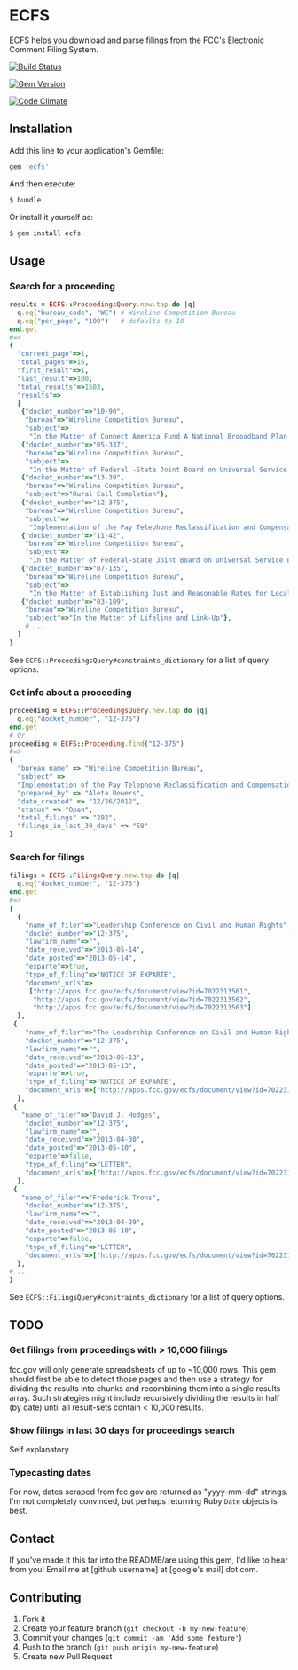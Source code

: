 # ECFS

ECFS helps you download and parse filings from the FCC's Electronic Comment Filing System.

[![Build Status](https://travis-ci.org/adelevie/ecfs.png?branch=master)](https://travis-ci.org/adelevie/ecfs)

[![Gem Version](https://badge.fury.io/rb/ecfs.png)](http://badge.fury.io/rb/ecfs)

[![Code Climate](https://codeclimate.com/github/adelevie/ecfs.png)](https://codeclimate.com/github/adelevie/ecfs)

## Installation

Add this line to your application's Gemfile:

```ruby
gem 'ecfs'
```

And then execute:

```sh
$ bundle
```

Or install it yourself as:

```sh
$ gem install ecfs
```

## Usage

### Search for a proceeding

```ruby
results = ECFS::ProceedingsQuery.new.tap do |q|
  q.eq("bureau_code", "WC") # Wireline Competition Bureau
  q.eq("per_page", "100")   # defaults to 10
end.get
#=>
{
  "current_page"=>1,
  "total_pages"=>16,
  "first_result"=>1,
  "last_result"=>100,
  "total_results"=>1503,
  "results"=>
  [
   {"docket_number"=>"10-90",
    "bureau"=>"Wireline Competition Bureau",
    "subject"=>
     "In the Matter of Connect America Fund A National Brooadband Plan for Our Future High-Cost\r\nUniversal Service Support. ."},
   {"docket_number"=>"05-337",
    "bureau"=>"Wireline Competition Bureau",
    "subject"=>
     "In the Matter of Federal -State Joint Board on Universal Service High-Cost Universal\r\nService Support.  .. ."},
   {"docket_number"=>"13-39",
    "bureau"=>"Wireline Competition Bureau",
    "subject"=>"Rural Call Completion"},
   {"docket_number"=>"12-375",
    "bureau"=>"Wireline Competition Bureau",
    "subject"=>
     "Implementation of the Pay Telephone Reclassification and Compensation Provisions of the Telecommunications Act of 1996 et al."},
   {"docket_number"=>"11-42",
    "bureau"=>"Wireline Competition Bureau",
    "subject"=>
     "In the Matter of Federal-State Joint Board on Universal Service Lifelineand Link Up Llifeline and\r\nLink Up Reform and Modernization."},
   {"docket_number"=>"07-135",
    "bureau"=>"Wireline Competition Bureau",
    "subject"=>
     "In the Matter of Establishing Just and Reasonable Rates for Local Exchange Carriers. ."},
   {"docket_number"=>"03-109",
    "bureau"=>"Wireline Competition Bureau",
    "subject"=>"In the Matter of Lifeline and Link-Up"},
    # ...
  ]
}
```

See `ECFS::ProceedingsQuery#constraints_dictionary` for a list of query options.

### Get info about a proceeding

```ruby
proceeding = ECFS::ProceedingsQuery.new.tap do |q|
  q.eq("docket_number", "12-375")
end.get
# Or
proceeding = ECFS::Proceeding.find("12-375")
#=>
{
  "bureau_name" => "Wireline Competition Bureau",
  "subject" => 
  "Implementation of the Pay Telephone Reclassification and Compensation Provisions of the Telecommunications Act of 1996 et al.",
  "prepared_by" => "Aleta.Bowers",
  "date_created" => "12/26/2012",
  "status" => "Open",
  "total_filings" => "292",
  "filings_in_last_30_days" => "58"
}
```

### Search for filings

```ruby
filings = ECFS::FilingsQuery.new.tap do |q|
  q.eq("docket_number", "12-375")
end.get
#=> 
[
  {
    "name_of_filer"=>"Leadership Conference on Civil and Human Rights",
    "docket_number"=>"12-375",
    "lawfirm_name"=>"",
    "date_received"=>"2013-05-14",
    "date_posted"=>"2013-05-14",
    "exparte"=>true,
    "type_of_filing"=>"NOTICE OF EXPARTE",
    "document_urls"=>
     ["http://apps.fcc.gov/ecfs/document/view?id=7022313561",
      "http://apps.fcc.gov/ecfs/document/view?id=7022313562",
      "http://apps.fcc.gov/ecfs/document/view?id=7022313563"]
  },
 {
    "name_of_filer"=>"The Leadership Conference on Civil and Human Rights",
    "docket_number"=>"12-375",
    "lawfirm_name"=>"",
    "date_received"=>"2013-05-13",
    "date_posted"=>"2013-05-13",
    "exparte"=>true,
    "type_of_filing"=>"NOTICE OF EXPARTE",
    "document_urls"=>["http://apps.fcc.gov/ecfs/document/view?id=7022313134"]
  },
 {
   "name_of_filer"=>"David J. Hodges",
    "docket_number"=>"12-375",
    "lawfirm_name"=>"",
    "date_received"=>"2013-04-30",
    "date_posted"=>"2013-05-10",
    "exparte"=>false,
    "type_of_filing"=>"LETTER",
    "document_urls"=>["http://apps.fcc.gov/ecfs/document/view?id=7022312052"]
  },
 {
   "name_of_filer"=>"Frederick Trons",
    "docket_number"=>"12-375",
    "lawfirm_name"=>"",
    "date_received"=>"2013-04-29",
    "date_posted"=>"2013-05-10",
    "exparte"=>false,
    "type_of_filing"=>"LETTER",
    "document_urls"=>["http://apps.fcc.gov/ecfs/document/view?id=7022312047"]
  },
# ...
}
```

See `ECFS::FilingsQuery#constraints_dictionary` for a list of query options.

## TODO

### Get filings from proceedings with > 10,000 filings

fcc.gov will only generate spreadsheets of up to ~10,000 rows. This gem should first be able to detect those pages and then use a strategy for dividing the results into chunks and recombining them into a single results array. Such strategies might include recursively dividing the results in half (by date) until all result-sets contain < 10,000 results.

### Show filings in last 30 days for proceedings search

Self explanatory

### Typecasting dates

For now, dates scraped from fcc.gov are returned as "yyyy-mm-dd" strings. I'm not completely convinced, but perhaps returning Ruby `Date` objects is best.

## Contact

If you've made it this far into the README/are using this gem, I'd like to hear from you! Email me at [github username] at [google's mail] dot com.

## Contributing

1. Fork it
2. Create your feature branch (`git checkout -b my-new-feature`)
3. Commit your changes (`git commit -am 'Add some feature'`)
4. Push to the branch (`git push origin my-new-feature`)
5. Create new Pull Request
